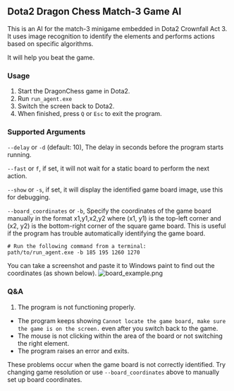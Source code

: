 ## Dota2 Dragon Chess Match-3 Game AI

This is an AI for the match-3 minigame embedded in Dota2 Crownfall Act 3. It uses image recognition to identify the elements and performs actions based on specific algorithms.

It will help you beat the game.

### Usage

1. Start the DragonChess game in Dota2.
2. Run `run_agent.exe`
3. Switch the screen back to Dota2.
4. When finished, press ```Q``` or ```Esc``` to exit the program.



### Supported Arguments

`--delay` or `-d` (default: 10), The delay in seconds before the program starts running.

`--fast` or `f`, if set, it will not wait for a static board to perform the next action.

`--show` or `-s`, if set, it will display the identified game board image, use this for debugging.

`--board_coordinates` or `-b`,
Specify the coordinates of the game board manually in the format x1,y1,x2,y2 where (x1, y1) is the top-left corner and (x2, y2) is the bottom-right corner of the square game board. This is useful if the program has trouble automatically identifying the game board.
```
# Run the following command from a terminal:
path/to/run_agent.exe -b 185 195 1260 1270
```
You can take a screenshot and paste it to Windows paint to find out the coordinates (as shown below). 
![board_example.png](board_example.png)


### Q&A
1. The program is not functioning properly.

* The program keeps showing
`Cannot locate the game board, make sure the game is on the screen.` even after you switch back to the game.
* The mouse is not clicking within the area of the board or not switching the right element.
* The program raises an error and exits.

These problems occur when the game board is not correctly identified. Try changing game resolution or use `--board_coordinates` above to manually set up board coordinates.